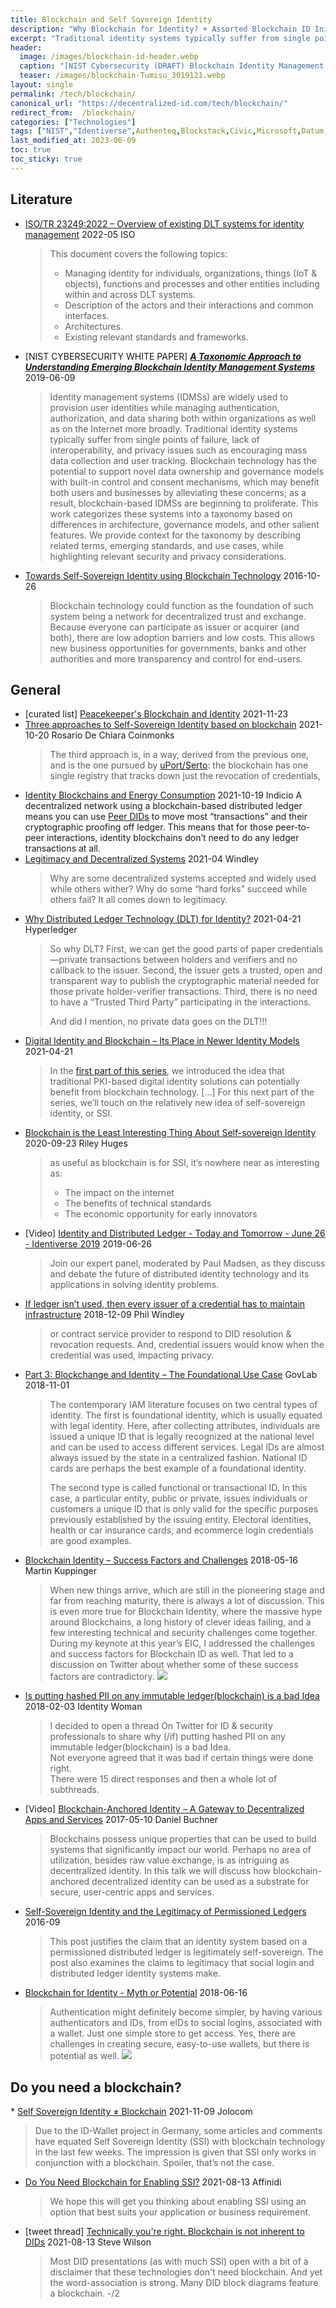 ```yaml
---
title: Blockchain and Self Sovereign Identity
description: "Why Blockchain for Identity? + Assorted Blockchain ID Initiatives"
excerpt: "Traditional identity systems typically suffer from single points of failure, lack of interoperability, and privacy issues such as encouraging mass data collection and user tracking. Blockchain technology has the potential to support novel data ownership and governance models with built-in control and consent mechanisms, which may benefit both users and businesses by alleviating these concerns; as a result, blockchain-based IDMSs are beginning to proliferate."
header: 
  image: /images/blockchain-id-header.webp
  caption: "[NIST Cybersecurity (DRAFT) Blockchain Identity Management Approaches](https://arxiv.org/pdf/1908.00929.pdf)" 
  teaser: /images/blockchain-Tumisu_3019121.webp
layout: single
permalink: /tech/blockchain/
canonical_url: "https://decentralized-id.com/tech/blockchain/"
redirect_from:  /blockchain/
categories: ["Technologies"]
tags: ["NIST","Identiverse",Authenteq,Blockstack,Civic,Microsoft,Datum,ProCivis]
last_modified_at: 2023-06-09
toc: true
toc_sticky: true
---
```


## Literature

* [ISO/TR 23249:2022 – Overview of existing DLT systems for identity management](https://www.iso.org/standard/80805.html) 2022-05 ISO
  > This document covers the following topics:
  > - Managing identity for individuals, organizations, things (IoT & objects), functions and processes and other entities including within and across DLT systems.
  > - Description of the actors and their interactions and common interfaces.
  > - Architectures.
  > - Existing relevant standards and frameworks.
* [NIST CYBERSECURITY WHITE PAPER] [**_A Taxonomic Approach to Understanding Emerging Blockchain Identity Management Systems_**](https://arxiv.org/pdf/1908.00929.pdf) 2019-06-09
  > Identity management systems (IDMSs) are widely used to provision user identities while managing authentication, authorization, and data sharing both within organizations as well as on the Internet more broadly. Traditional identity systems typically suffer from single points of failure, lack of interoperability, and privacy issues such as encouraging mass data collection and user tracking. Blockchain technology has the potential to support novel data ownership and governance models with built-in control and consent mechanisms, which may benefit both users and businesses by alleviating these concerns; as a result, blockchain-based IDMSs are beginning to proliferate. This work categorizes these systems into a taxonomy based on differences in architecture, governance models, and other salient features. We provide context for the taxonomy by describing related terms, emerging standards, and use cases, while highlighting relevant security and privacy considerations.
* [Towards Self-Sovereign Identity using Blockchain Technology](https://essay.utwente.nl/71274/1/Baars_MA_BMS.pdf) 2016-10-26
  > Blockchain technology could function as the foundation of such system being a network for decentralized trust and exchange. Because everyone can participate as issuer or acquirer (and both), there are low adoption barriers and low costs. This allows new business opportunities for governments, banks and other authorities and more transparency and control for end-users.

## General
* [curated list] [Peacekeeper's Blockchain and Identity](https://github.com/peacekeeper/blockchain-identity) 2021-11-23
* [Three approaches to Self-Sovereign Identity based on blockchain](https://medium.com/coinmonks/three-approaches-to-self-sovereign-identity-based-on-blockchain-301b18a49345) 2021-10-20 Rosario De Chiara Coinmonks
  > The third approach is, in a way, derived from the previous one, and is the one pursued by [uPort/Serto](https://www.uport.me/): the blockchain has one single registry that tracks down just the revocation of credentials,
* [Identity Blockchains and Energy Consumption](https://indicio.tech/identity-blockchains-and-energy-consumption/) 2021-10-19 Indicio
  A decentralized network using a blockchain-based distributed ledger means you can use [Peer DIDs](https://identity.foundation/peer-did-method-spec/) to move most “transactions” and their cryptographic proofing off ledger. This means that for those peer-to-peer interactions, identity blockchains don’t need to do any ledger transactions at all.
* [Legitimacy and Decentralized Systems](https://www.windley.com/archives/2021/04/legitimacy_and_decentralized_systems.shtml) 2021-04 Windley
  > Why are some decentralized systems accepted and widely used while others wither? Why do some “hard forks” succeed while others fail? It all comes down to legitimacy.
* [Why Distributed Ledger Technology (DLT) for Identity?](https://www.hyperledger.org/blog/2021/04/21/why-distributed-ledger-technology-dlt-for-identity) 2021-04-21 Hyperledger
  > So why DLT? First, we can get the good parts of paper credentials—private transactions between holders and verifiers and no callback to the issuer. Second, the issuer gets a trusted, open and transparent way to publish the cryptographic material needed for those private holder-verifier transactions. Third, there is no need to have a “Trusted Third Party” participating in the interactions.
  > 
  > And did I mention, no private data goes on the DLT!!!
* [Digital Identity and Blockchain – Its Place in Newer Identity Models](https://cyber.ee/blog/2021/04-21/) 2021-04-21
  > In the [first part of this series](https://cyber.ee/blog/2021/04-14/), we introduced the idea that traditional PKI-based digital identity solutions can potentially benefit from blockchain technology.
  > [...]
  > For this next part of the series, we’ll touch on the relatively new idea of self-sovereign identity, or SSI.
* [Blockchain is the Least Interesting Thing About Self-sovereign Identity](https://medium.com/trinsic/blockchain-is-the-least-interesting-thing-about-self-sovereign-identity-75c1b56ce497) 2020-09-23 Riley Huges
  > as useful as blockchain is for SSI, it’s nowhere near as interesting as:
  > - The impact on the internet
  > - The benefits of technical standards
  > - The economic opportunity for early innovators
* [Video] [Identity and Distributed Ledger - Today and Tomorrow - June 26 - Identiverse 2019](https://www.youtube.com/watch?v=l04AHP7kPPw) 2019-06-26
  > Join our expert panel, moderated by Paul Madsen, as they discuss and debate the future of distributed identity technology and its applications in solving identity problems.
* [If ledger isn’t used, then every issuer of a credential has to maintain infrastructure](https://twitter.com/windley/status/1071469217650638848) 2018-12-09 Phil Windley
  > or contract service provider to respond to DID resolution & revocation requests. And, credential issuers would know when the credential was used, impacting privacy.
* [Part 3: Blockchange and Identity – The Foundational Use Case](https://blockchan.ge/fieldreport/identity.html) GovLab 2018-11-01
  > The contemporary IAM literature focuses on two central types of identity. The first is foundational identity, which is usually equated with legal identity. Here, after collecting attributes, individuals are issued a unique ID that is legally recognized at the national level and can be used to access different services. Legal IDs are almost always issued by the state in a centralized fashion. National ID cards are perhaps the best example of a foundational identity.
  > 
  > The second type is called functional or transactional ID. In this case, a particular entity, public or private, issues individuals or customers a unique ID that is only valid for the specific purposes previously established by the issuing entity. Electoral identities, health or car insurance cards, and ecommerce login credentials are good examples.
* [Blockchain Identity – Success Factors and Challenges](https://www.kuppingercole.com/blog/kuppinger/blockchain-identity-success-factors-and-challenges) 2018-05-16 Martin Kuppinger
  > When new things arrive, which are still in the pioneering stage and far from reaching maturity, there is always a lot of discussion. This is even more true for Blockchain Identity, where the massive hype around Blockchains, a long history of clever ideas failing, and a few interesting technical and security challenges come together. During my keynote at this year’s EIC, I addressed the challenges and success factors for Blockchain ID as well. That led to a discussion on Twitter about whether some of these success factors are contradictory.
  ![](https://i.imgur.com/bMbh6N7.png)
* [Is putting hashed PII on any immutable ledger(blockchain) is a bad Idea](https://identitywoman.net/putting-hashed-pii-immutable-ledgerblockchain-bad-idea/) 2018-02-03 Identity Woman
  > I decided to open a thread On Twitter for ID & security professionals to share why (/if) putting hashed PII on any immutable ledger(blockchain) is a bad Idea.\
  > Not everyone agreed that it was bad if certain things were done right.\
  > There were 15 direct responses and then a whole lot of subthreads.
* [Video] [Blockchain-Anchored Identity – A Gateway to Decentralized Apps and Services](https://www.youtube.com/watch?v=hUYpvI43bHA) 2017-05-10 Daniel Buchner
  > Blockchains possess unique properties that can be used to build systems that significantly impact our world. Perhaps no area of utilization, besides raw value exchange, is as intriguing as decentralized identity. In this talk we will discuss how blockchain-anchored decentralized identity can be used as a substrate for secure, user-centric apps and services.
* [Self-Sovereign Identity and the Legitimacy of Permissioned Ledgers](http://www.windley.com/archives/2016/09/self-sovereign_identity_and_the_legitimacy_of_permissioned_ledgers.shtml) 2016-09
  > This post justifies the claim that an identity system based on a permissioned distributed ledger is legitimately self-sovereign. The post also examines the claims to legitimacy that social login and distributed ledger identity systems make.
* [Blockchain for Identity - Myth or Potential](https://www.kuppingercole.com/blog/kuppinger/blockchain-for-identity-myth-or-potential) 2018-06-16
  > Authentication might definitely become simpler, by having various authenticators and IDs, from eIDs to social logins, associated with a wallet. Just one simple store to get access. Yes, there are challenges in creating secure, easy-to-use wallets, but there is potential as well.
  ![](https://i.imgur.com/YSyv11h.png)

## Do you need a blockchain?

* [Self Sovereign Identity ≠ Blockchain](https://jolocom.io/blog/dezentrale-identitaten-%e2%89%a0-blockchain-2/) 2021-11-09 Jolocom
  > Due to the ID-Wallet project in Germany, some articles and comments have equated Self Sovereign Identity (SSI) with blockchain technology in the last few weeks. The impression is given that SSI only works in conjunction with a blockchain. Spoiler, that’s not the case.
* [Do You Need Blockchain for Enabling SSI?](https://academy.affinidi.com/do-you-need-blockchain-for-enabling-ssi-452d62b34890) 2021-08-13 Affinidi
  > We hope this will get you thinking about enabling SSI using an option that best suits your application or business requirement.
* [tweet thread] [Technically you're right. Blockchain is not inherent to DIDs](https://twitter.com/Steve_Lockstep/status/1425924860312645633) 2021-08-13 Steve Wilson
  > Most DID presentations (as with much SSI) open with a bit of a disclaimer that these technologies don't need blockchain. And yet the word-association is strong. Many DID block diagrams feature a blockchain. -/2